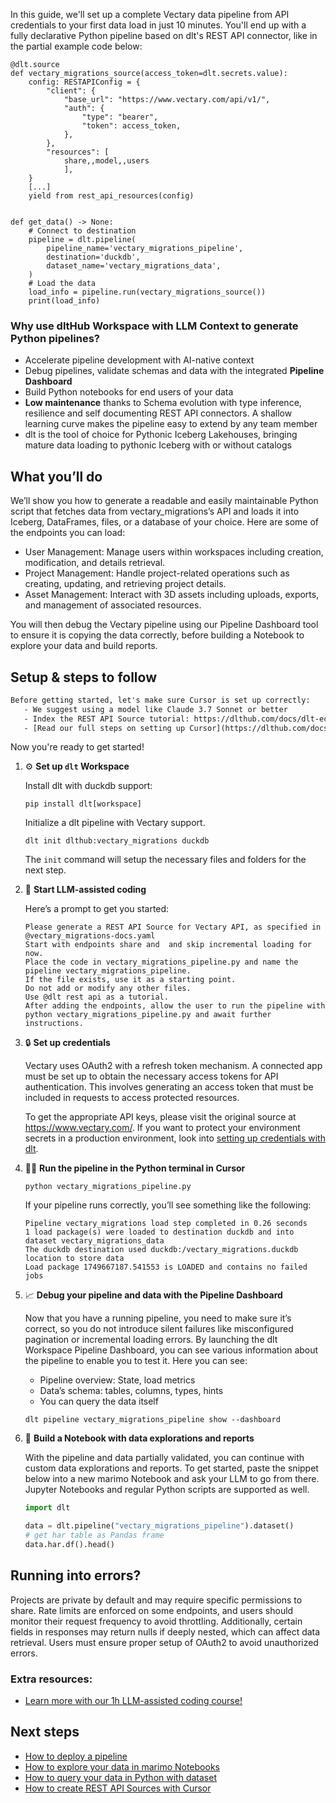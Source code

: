 In this guide, we'll set up a complete Vectary data pipeline from API credentials to your first data load in just 10 minutes. You'll end up with a fully declarative Python pipeline based on dlt's REST API connector, like in the partial example code below:

```python-outcome
@dlt.source
def vectary_migrations_source(access_token=dlt.secrets.value):
    config: RESTAPIConfig = {
        "client": {
            "base_url": "https://www.vectary.com/api/v1/",
            "auth": {
                "type": "bearer",
                "token": access_token,
            },
        },
        "resources": [
            share,,model,,users
            ],
    }
    [...]
    yield from rest_api_resources(config)


def get_data() -> None:
    # Connect to destination
    pipeline = dlt.pipeline(
        pipeline_name='vectary_migrations_pipeline',
        destination='duckdb',
        dataset_name='vectary_migrations_data', 
    )
    # Load the data
    load_info = pipeline.run(vectary_migrations_source())
    print(load_info) 
```

### Why use dltHub Workspace with LLM Context to generate Python pipelines?

- Accelerate pipeline development with AI-native context
- Debug pipelines, validate schemas and data with the integrated **Pipeline Dashboard**
- Build Python notebooks for end users of your data
- **Low maintenance** thanks to Schema evolution with type inference, resilience and self documenting REST API connectors. A shallow learning curve makes the pipeline easy to extend by any team member
- dlt is the tool of choice for Pythonic Iceberg Lakehouses, bringing mature data loading to pythonic Iceberg with or without catalogs

## What you’ll do

We’ll show you how to generate a readable and easily maintainable Python script that fetches data from vectary_migrations’s API and loads it into Iceberg, DataFrames, files, or a database of your choice. Here are some of the endpoints you can load:

- User Management: Manage users within workspaces including creation, modification, and details retrieval.
- Project Management: Handle project-related operations such as creating, updating, and retrieving project details.
- Asset Management: Interact with 3D assets including uploads, exports, and management of associated resources.

You will then debug the Vectary pipeline using our Pipeline Dashboard tool to ensure it is copying the data correctly, before building a Notebook to explore your data and build reports.

## Setup & steps to follow

```default
Before getting started, let's make sure Cursor is set up correctly:
   - We suggest using a model like Claude 3.7 Sonnet or better
   - Index the REST API Source tutorial: https://dlthub.com/docs/dlt-ecosystem/verified-sources/rest_api/ and add it to context as **@dlt rest api**
   - [Read our full steps on setting up Cursor](https://dlthub.com/docs/dlt-ecosystem/llm-tooling/cursor-restapi#23-configuring-cursor-with-documentation)
```

Now you're ready to get started!

1. ⚙️ **Set up `dlt` Workspace**
    
    Install dlt with duckdb support:
    ```shell
    pip install dlt[workspace]
    ```

    Initialize a dlt pipeline with Vectary support.
    ```shell
    dlt init dlthub:vectary_migrations duckdb
    ```

    The `init` command will setup the necessary files and folders for the next step.
    
2. 🤠 **Start LLM-assisted coding**
    
    Here’s a prompt to get you started:
    
    ```prompt
    Please generate a REST API Source for Vectary API, as specified in @vectary_migrations-docs.yaml 
    Start with endpoints share and  and skip incremental loading for now. 
    Place the code in vectary_migrations_pipeline.py and name the pipeline vectary_migrations_pipeline. 
    If the file exists, use it as a starting point. 
    Do not add or modify any other files. 
    Use @dlt rest api as a tutorial. 
    After adding the endpoints, allow the user to run the pipeline with python vectary_migrations_pipeline.py and await further instructions.
    ```

    
3. 🔒 **Set up credentials** 
    
    Vectary uses OAuth2 with a refresh token mechanism. A connected app must be set up to obtain the necessary access tokens for API authentication. This involves generating an access token that must be included in requests to access protected resources.
    
    To get the appropriate API keys, please visit the original source at https://www.vectary.com/.
    If you want to protect your environment secrets in a production environment, look into [setting up credentials with dlt](https://dlthub.com/docs/walkthroughs/add_credentials).
    
4. 🏃‍♀️ **Run the pipeline in the Python terminal in Cursor**
    
    ```shell
    python vectary_migrations_pipeline.py
    ```
    
    If your pipeline runs correctly, you’ll see something like the following:
    
    ```shell
    Pipeline vectary_migrations load step completed in 0.26 seconds
    1 load package(s) were loaded to destination duckdb and into dataset vectary_migrations_data
    The duckdb destination used duckdb:/vectary_migrations.duckdb location to store data
    Load package 1749667187.541553 is LOADED and contains no failed jobs
    ```
    
5. 📈 **Debug your pipeline and data with the Pipeline Dashboard**

    Now that you have a running pipeline, you need to make sure it’s correct, so you do not introduce silent failures like misconfigured pagination or incremental loading errors. By launching the dlt Workspace Pipeline Dashboard, you can see various information about the pipeline to enable you to test it. Here you can see:
    - Pipeline overview: State, load metrics
    - Data’s schema: tables, columns, types, hints
    - You can query the data itself
    
    ```shell
    dlt pipeline vectary_migrations_pipeline show --dashboard
    ```
    
6. 🐍 **Build a Notebook with data explorations and reports**

    With the pipeline and data partially validated, you can continue with custom data explorations and reports. To get started, paste the snippet below into a new marimo Notebook and ask your LLM to go from there. Jupyter Notebooks and regular Python scripts are supported as well.

    
    ```python
    import dlt

   data = dlt.pipeline("vectary_migrations_pipeline").dataset()
   # get har table as Pandas frame
   data.har.df().head()
    ```

## Running into errors?

Projects are private by default and may require specific permissions to share. Rate limits are enforced on some endpoints, and users should monitor their request frequency to avoid throttling. Additionally, certain fields in responses may return nulls if deeply nested, which can affect data retrieval. Users must ensure proper setup of OAuth2 to avoid unauthorized errors.

### Extra resources:

- [Learn more with our 1h LLM-assisted coding course!](https://www.youtube.com/watch?v=GGid70rnJuM)

## Next steps

- [How to deploy a pipeline](https://dlthub.com/docs/walkthroughs/deploy-a-pipeline)
- [How to explore your data in marimo Notebooks](https://dlthub.com/docs/general-usage/dataset-access/marimo)
- [How to query your data in Python with dataset](https://dlthub.com/docs/general-usage/dataset-access/dataset)
- [How to create REST API Sources with Cursor](https://dlthub.com/docs/dlt-ecosystem/llm-tooling/cursor-restapi)
